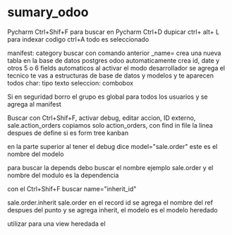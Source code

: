 # sumary_odoo
Pycharm
Ctrl+Shif+F para buscar en Pycharm
Ctrl+D dupicar 
ctrl+ alt+ L para indexar codigo
ctrl+A todo es seleccionado

manifest: category buscar con comando anterior
_name= crea una nueva tabla en la base de datos postgres
odoo automaticamente crea id, date y otros 5 o 6 fields automaticos
al activar el modo desarrollador se agrega el tecnico te vas a estructuras de base de datos y modelos y te aparecen todos
char: tipo texto seleccion: combobox

Si en seguridad borro el grupo es global para todos los usuarios y se agrega al manifest

Buscar con Ctrl+Shif+F, activar debug, editar accion, ID externo, sale.action_orders copiamos solo action_orders, con find in file 
la linea despues de <field name="arch" type="xml"> define si es form tree kanban
  
  
  en la parte superior al tener el debug dice model="sale.order" este es el nombre del modelo
  
  para buscar la depends debo buscar el nombre ejemplo sale.order y el nombre del modulo es la dependencia
  
  con el Ctrl+Shif+F buscar name="inherit_id"

<record id="view_order_form_inherit" model="ir.ui.view">
            <field name="name">sale.order.inherit</field>
            <field name="model">sale.order</field>
            <field name="inherit_id" ref="sale.view_order_form"/>
            <field name="arch" type="xml">
           </field>
  </record>
  en el record id se agrega el nombre del ref despues del punto y se agrega inherit, el modelo es el modelo heredado
  
  
  utilizar para una view heredada el <xpath expr='//file[@name="partner_id"]' position='after'>
  
